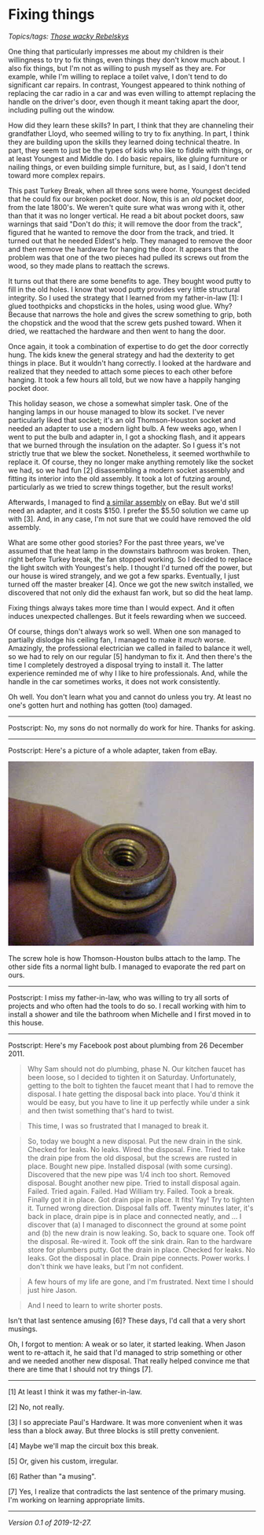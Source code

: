 Fixing things
=============

*Topics/tags: [Those wacky Rebelskys](index-rebelskys)*

One thing that particularly impresses me about my children is their
willingness to try to fix things, even things they don't know much
about.  I also fix things, but I'm not as willing to push myself
as they are.  For example, while I'm willing to replace a toilet
valve, I don't tend to do significant car repairs.  In contrast,
Youngest appeared to think nothing of replacing the car radio
in a car and was even willing to attempt replacing the handle on
the driver's door, even though it meant taking apart the door,
including pulling out the window.

How did they learn these skills?  In part, I think that they are
channeling their grandfather Lloyd, who seemed willing to try to
fix anything.  In part, I think they are building upon the skills
they learned doing technical theatre.  In part, they seem to just
be the types of kids who like to fiddle with things, or at least
Youngest and Middle do.  I do basic repairs, like gluing furniture
or nailing things, or even building simple furniture, but, as I 
said, I don't tend toward more complex repairs.

This past Turkey Break, when all three sons were home, Youngest
decided that he could fix our broken pocket door.  Now, this is an
*old* pocket door, from the late 1800's.  We weren't quite sure
what was wrong with it, other than that it was no longer vertical.
He read a bit about pocket doors, saw warnings that said "Don't do
*this*; it will remove the door from the track", figured that he
wanted to remove the door from the track, and tried.  It turned out
that he needed Eldest's help.  They managed to remove the door and
then remove the hardware for hanging the door.  It appears that the
problem was that one of the two pieces had pulled its screws out from 
the wood, so they made plans to reattach the screws.

It turns out that there are some benefits to age.  They bought wood
putty to fill in the old holes.  I know that wood putty provides
very little structural integrity.  So I used the strategy that I
learned from my father-in-law [1]: I glued toothpicks and chopsticks
in the holes, using wood glue.  Why?  Because that narrows the hole
and gives the screw something to grip, both the chopstick and the
wood that the screw gets pushed toward.  When it dried, we reattached
the hardware and then went to hang the door.

Once again, it took a combination of expertise to do get the door
correctly hung.  The kids knew the general strategy and had the
dexterity to get things in place.  But it wouldn't hang correctly.
I looked at the hardware and realized that they needed to attach
some pieces to each other before hanging.  It took a few hours all
told, but we now have a happily hanging pocket door.

This holiday season, we chose a somewhat simpler task.  One of the
hanging lamps in our house managed to blow its socket.  I've never
particularly liked that socket; it's an old Thomson-Houston socket
and needed an adapter to use a modern light bulb.  A few weeks ago,
when I went to put the bulb and adapter in, I got a shocking flash,
and it appears that we burned through the insulation on the adapter.
So I guess it's not strictly true that we blew the socket.  Nonetheless,
it seemed worthwhile to replace it.  Of course, they no longer make
anything remotely like the socket we had, so we had fun [2] disassembling
a modern socket assembly and fitting its interior into the old assembly.
It took a lot of futzing around, particularly as we tried to screw things
together, but the result works!

Afterwards, I managed to find [a similar
assembly](https://www.ebay.com/itm/ANTIQUE-THOMSON-HOUSTON-PADDLE-SWITCH-SOCKET-1888-PATENT-SHADE-HOLDER/303415248658)
on eBay.  But we'd still need an adapter, and it costs $150.  I
prefer the $5.50 solution we came up with [3].  And, in any case, I'm
not sure that we could have removed the old assembly.

What are some other good stories?  For the past three years, we've
assumed that the heat lamp in the downstairs bathroom was broken.
Then, right before Turkey break, the fan stopped working.  So I
decided to replace the light switch with Youngest's help.  I thought
I'd turned off the power, but our house is wired strangely, and we
got a few sparks.  Eventually, I just turned off the master breaker [4].
Once we got the new switch installed, we discovered that not only did
the exhaust fan work, but so did the heat lamp.

Fixing things always takes more time than I would expect.  And it often
induces unexpected challenges.  But it feels rewarding when we succeed.

Of course, things don't always work so well.  When one son managed
to partially dislodge his ceiling fan, I managed to make it *much*
worse.  Amazingly, the professional electrician we called in failed
to balance it well, so we had to rely on our regular [5] handyman
to fix it.  And then there's the time I completely destroyed a
disposal trying to install it.  The latter experience reminded me
of why I like to hire professionals.  And, while the handle in the
car sometimes works, it does not work consistently.

Oh well.  You don't learn what you and cannot do unless you try.
At least no one's gotten hurt and nothing has gotten (too) damaged.

---

Postscript: No, my sons do not normally do work for hire.  Thanks
for asking.

---

Postscript: Here's a picture of a whole adapter, taken from eBay.

<img src="images/lightbulb-adapter.jpg" alt="a metal object with a screw hold in the middle">  

The screw hole is how Thomson-Houston bulbs attach to the lamp.  The other
side fits a normal light bulb.  I managed to evaporate the red part on ours.

---

Postscript: I miss my father-in-law, who was willing to try all sorts
of projects and who often had the tools to do so.  I recall working with
him to install a shower and tile the bathroom when Michelle and I first
moved in to this house.

---

Postscript: Here's my Facebook post about plumbing from 26 December
2011.

> Why Sam should not do plumbing, phase N. Our kitchen faucet has been loose, so I decided to tighten it on Saturday. Unfortunately, getting to the bolt to tighten the faucet meant that I had to remove the disposal. I hate getting the disposal back into place. You'd think it would be easy, but you have to line it up perfectly while under a sink and then twist something that's hard to twist.

> This time, I was so frustrated that I managed to break it.

> So, today we bought a new disposal. Put the new drain in the sink. Checked for leaks. No leaks. Wired the disposal. Fine. Tried to take the drain pipe from the old disposal, but the screws are rusted in place. Bought new pipe. Installed disposal (with some cursing). Discovered that the new pipe was 1/4 inch too short. Removed disposal. Bought another new pipe. Tried to install disposal again. Failed. Tried again. Failed. Had William try. Failed. Took a break. Finally got it in place. Got drain pipe in place. It fits! Yay! Try to tighten it. Turned wrong direction. Disposal falls off. Twenty minutes later, it's back in place, drain pipe is in place and connected neatly, and ... I discover that (a) I managed to disconnect the ground at some point and (b) the new drain is now leaking. So, back to square one. Took off the disposal. Re-wired it. Took off the sink drain. Ran to the hardware store for plumbers putty. Got the drain in place. Checked for leaks. No leaks. Got the disposal in place. Drain pipe connects. Power works. I don't think we have leaks, but I'm not confident.

> A few hours of my life are gone, and I'm frustrated. Next time I should just hire Jason.

> And I need to learn to write shorter posts.

Isn't that last sentence amusing [6]?  These days, I'd call that a very short
musings.

Oh, I forgot to mention:  A weak or so later, it started leaking.  When Jason
went to re-attach it, he said that I'd managed to strip something or other
and we needed another new disposal.  That really helped convince me that there
are time that I should not try things [7].

---

[1] At least I think it was my father-in-law.

[2] No, not really.

[3] I so appreciate Paul's Hardware.  It was more convenient when it was 
less than a block away.  But three blocks is still pretty convenient.

[4] Maybe we'll map the circuit box this break.

[5] Or, given his custom, irregular.

[6] Rather than "a musing".

[7] Yes, I realize that contradicts the last sentence of the primary
musing.  I'm working on learning appropriate limits.

---

*Version 0.1 of 2019-12-27.*
